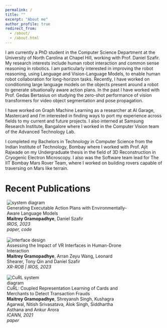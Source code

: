 ```yaml
---
permalink: /
title: ""
excerpt: "About me"
author_profile: true
redirect_from: 
  - /about/
  - /about.html
---
```


<style>
/* Float four columns side by side */
.column {
  float: left;
  width: 25%;
  padding: 0 10px;
}

/* Remove extra left and right margins, due to padding in columns */
.row {margin: 0 -5px;}

/* Clear floats after the columns */
.row:after {
  content: "";
  display: table;
  clear: both;
}

/* Style the counter cards */
.card {
<!--   box-shadow: 0 4px 8px 0 rgba(0, 0, 0, 0.2); /* this adds the "card" effect */ -->
  padding: 16px;
<!--   text-align: center; -->
<!--   background-color: #f1f1f1; -->
}

/* Responsive columns - one column layout (vertical) on small screens */
@media screen and (max-width: 600px) {
  .column {
    width: 100%;
    display: block;
    margin-bottom: 20px;
  }
}
  
a:link {
  text-decoration: none;
}
</style>

I am currently a PhD student in the <a href="https://cs.unc.edu">Computer Science Department</a> at the <a href="https://www.unc.edu">University of North Carolina at Chapel Hill</a>, working with Prof. <a href="https://www.danszafir.com">Daniel Szafir</a>. My research interests include human robot interaction and common sense reasoning in robotics. I am particularly interested in improving the robot reasoning, using Language and Vision-Language Models, to enable human robot collaboration for long-horizon tasks. Recently, I have worked on conditioning large language models on the objects present around a robot to generate situationally aware action plans. In the past I have worked with Prof. <a href="https://www.gedasbertasius.com">Gedas Bertasius</a> on studying the zero-shot performance of vision transformers for video object segmentation and pose propagation. 

I have worked on Graph Machine Learning as a researcher at <a href="https://www.mastercard.co.in/en-in.html">AI Garage, Mastercard</a> and I'm interested in finding ways to port my experience across fields to my current and future projects. I also interned at <a href="https://research.samsung.com/sri-b">Samsung Research Institute, Bangalore</a> where I worked in the Computer Vision team of the Advanced Technology Lab.

I completed my Bachelors in Technology in <a href="https://www.cse.iitb.ac.in">Computer Science</a> from the <a href="https://www.iitb.ac.in">Indian Institute of Technology, Bombay</a> where I worked with Prof. <a href="https://www.cse.iitb.ac.in/~ajitvr">Ajit Rajwade</a> on my <a href="https://maitreygram.github.io/thesis/BTP_Report_2.pdf">Undergraduate thesis</a> in the field of 3D Reconstruction in Cryogenic Electron Microscopy. I also was the Software team lead for <a href="https://iitbmartian.github.io">The IIT Bombay Mars Rover Team</a>, where I worked on building rovers capable of traversing on Mars like terrain.

# Recent Publications

<div class="row">
  <div class="column">
    <div class="card">
      <img alt="system diagram" src="https://user-images.githubusercontent.com/24911348/195924327-b4230fe0-e6ec-4cfe-acf5-3ebf3db022a9.png"/>
    </div>
  </div>
  <div class="column" style="width: 75%;">
    <div class="card">
      <a href="https://maitreygram.github.io/publications/Scene-aware-language-planner">Generating Executable Action Plans with Environmentally-Aware Language Models</a>
    </div>
    <div class="card">
      <b>Maitrey Gramopadhye</b>, Daniel Szafir
    </div>
    <div class="card">
      <i>IROS, 2023</i>
    </div>
    <div class="card">
      <i><a href="https://arxiv.org/abs/2210.04964">paper</a>, <a href="https://github.com/hri-ironlab/scene_aware_language_planner">code</a></i>
    </div>
  </div>
</div>
<br>


<div class="row">
  <div class="column">
    <div class="card">
      <img alt="interface design" src="https://github.com/maitreygram/maitreygram.github.io/assets/24911348/6ff2cc18-96cf-4b6e-a689-eba30d6efac8"/>
    </div>
  </div>
  <div class="column" style="width: 75%;">
    <div class="card">
      <a href="https://maitreygram.github.io/publications/VR-or-not">Assessing the Impact of VR Interfaces in Human-Drone Interaction</a>
    </div>
    <div class="card">
      <b>Maitrey Gramopadhye</b>, Arran Zeyu Wang, Leonard Shearer, Tony Qin and Daniel Szafir
    </div>
    <div class="card">
      <i>XR-ROB | IROS, 2023</i>
    </div>
    <div class="card">
      <!-- <i><a href="https://maitreygram.github.io/papers/VR_or_not_XR_ROB_23.pdf">paper</a></i> -->
    </div>
  </div>
</div>
<br>



<div class="row">
  <div class="column">
    <div class="card">
      <img src="https://user-images.githubusercontent.com/24911348/195767144-15cb4b40-5808-4739-9d87-657bdf465190.png" alt="CuRL system diagram"/>
    </div>
  </div>
  <div class="column" style="width: 75%;">
    <div class="card">
      <a href="https://maitreygram.github.io/publications/CuRL">CuRL: Coupled Representation Learning of Cards and Merchants to Detect Transaction Frauds</a>
    </div>
    <div class="card">
      <b>Maitrey Gramopadhye</b>, Shreyansh Singh, Kushagra Agarwal, Nitish Srivasatava, Alok Singh, Siddhartha Asthana and Ankur Arora
    </div>
    <div class="card">
      <i>ICANN, 2021</i>
    </div>
    <div class="card">
      <i><a href="https://link.springer.com/chapter/10.1007/978-3-030-86383-8_2">paper</a></i>
    </div>
  </div>
</div>

<!-- <img width="200" alt="system diagram" src="https://user-images.githubusercontent.com/24911348/195924327-b4230fe0-e6ec-4cfe-acf5-3ebf3db022a9.png" align="left"/>
<a href="https://arxiv.org/abs/2210.04964" style="text-decoration:none">Generating Executable Action Plans with Environmentally-Aware Language Models</a> \
**Maitrey Gramopadhye**, Daniel Szafir \
*arXiv, 2022* \

<img src="https://user-images.githubusercontent.com/24911348/195767144-15cb4b40-5808-4739-9d87-657bdf465190.png" alt="CuRL system diagram" width="200" align="left"/>
<a href="https://link.springer.com/chapter/10.1007/978-3-030-86383-8_2" style="text-decoration:none">CuRL: Coupled Representation Learning of Cards and Merchants to Detect Transaction Frauds</a> \
**Maitrey Gramopadhye**, Shreyansh Singh, Kushagra Agarwal, Nitish Srivasatava, Alok Singh, Siddhartha Asthana and Ankur Arora \
*ICANN, 2021* -->
